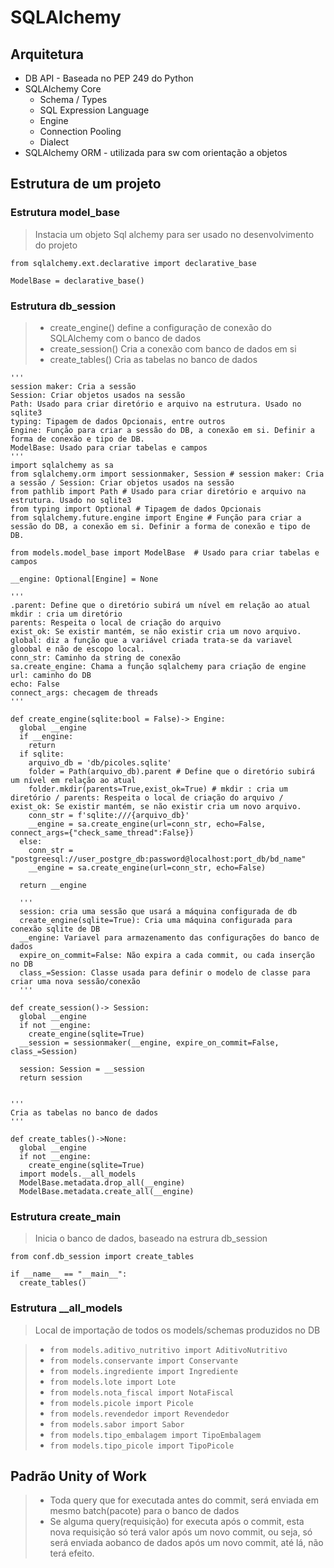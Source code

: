 # SQLAlchemy

## Arquitetura

- DB API - Baseada no PEP 249 do Python
- SQLAlchemy Core
  - Schema / Types
  - SQL Expression Language
  - Engine
  - Connection Pooling
  - Dialect
- SQLAlchemy ORM - utilizada para sw com orientação a objetos

## Estrutura de um projeto

### Estrutura model_base

> Instacia um objeto Sql alchemy para ser usado no desenvolvimento do projeto

    from sqlalchemy.ext.declarative import declarative_base

    ModelBase = declarative_base()

### Estrutura db_session

> - create_engine() define a configuração de conexão do SQLAlchemy com o banco de dados
> - create_session() Cria a conexão com banco de dados em si
> - create_tables() Cria as tabelas no banco de dados

    '''
    session maker: Cria a sessão
    Session: Criar objetos usados na sessão
    Path: Usado para criar diretório e arquivo na estrutura. Usado no sqlite3
    typing: Tipagem de dados Opcionais, entre outros
    Engine: Função para criar a sessão do DB, a conexão em si. Definir a forma de conexão e tipo de DB.
    ModelBase: Usado para criar tabelas e campos
    '''
    import sqlalchemy as sa
    from sqlalchemy.orm import sessionmaker, Session # session maker: Cria a sessão / Session: Criar objetos usados na sessão
    from pathlib import Path # Usado para criar diretório e arquivo na estrutura. Usado no sqlite3
    from typing import Optional # Tipagem de dados Opcionais
    from sqlalchemy.future.engine import Engine # Função para criar a sessão do DB, a conexão em si. Definir a forma de conexão e tipo de DB.

    from models.model_base import ModelBase  # Usado para criar tabelas e campos

    __engine: Optional[Engine] = None

    '''
    .parent: Define que o diretório subirá um nível em relação ao atual
    mkdir : cria um diretório
    parents: Respeita o local de criação do arquivo
    exist_ok: Se existir mantém, se não existir cria um novo arquivo.
    global: diz a função que a variável criada trata-se da variavel gloobal e não de escopo local.
    conn_str: Caminho da string de conexão
    sa.create_engine: Chama a função sqlalchemy para criação de engine
    url: caminho do DB
    echo: False
    connect_args: checagem de threads
    '''

    def create_engine(sqlite:bool = False)-> Engine:
      global __engine
      if __engine:
        return
      if sqlite:
        arquivo_db = 'db/picoles.sqlite'
        folder = Path(arquivo_db).parent # Define que o diretório subirá um nível em relação ao atual
        folder.mkdir(parents=True,exist_ok=True) # mkdir : cria um diretório / parents: Respeita o local de criação do arquivo / exist_ok: Se existir mantém, se não existir cria um novo arquivo.
        conn_str = f'sqlite:///{arquivo_db}'
        __engine = sa.create_engine(url=conn_str, echo=False, connect_args={"check_same_thread":False})
      else:
        conn_str = "postgreesql://user_postgre_db:password@localhost:port_db/bd_name"
        __engine = sa.create_engine(url=conn_str, echo=False)

      return __engine

      '''
      session: cria uma sessão que usará a máquina configurada de db
      create_engine(sqlite=True): Cria uma máquina configurada para conexão sqlite de DB
      __engine: Variavel para armazenamento das configurações do banco de dados
      expire_on_commit=False: Não expira a cada commit, ou cada inserção no DB
      class_=Session: Classe usada para definir o modelo de classe para criar uma nova sessão/conexão
      '''

    def create_session()-> Session:
      global __engine
      if not __engine:
        create_engine(sqlite=True)
      __session = sessionmaker(__engine, expire_on_commit=False, class_=Session)

      session: Session = __session
      return session


    '''
    Cria as tabelas no banco de dados
    '''

    def create_tables()->None:
      global __engine
      if not __engine:
        create_engine(sqlite=True)
      import models.__all_models
      ModelBase.metadata.drop_all(__engine)
      ModelBase.metadata.create_all(__engine)

### Estrutura create_main

> Inicia o banco de dados, baseado na estrura db_session

    from conf.db_session import create_tables

    if __name__ == "__main__":
      create_tables()

### Estrutura \_\_all_models

> Local de importação de todos os models/schemas produzidos no DB

> - `from models.aditivo_nutritivo import AditivoNutritivo`
> - `from models.conservante import Conservante`
> - `from models.ingrediente import Ingrediente`
> - `from models.lote import Lote`
> - `from models.nota_fiscal import NotaFiscal`
> - `from models.picole import Picole`
> - `from models.revendedor import Revendedor`
> - `from models.sabor import Sabor`
> - `from models.tipo_embalagem import TipoEmbalagem`
> - `from models.tipo_picole import TipoPicole`

## Padrão Unity of Work

> - Toda query que for executada antes do commit, será enviada em mesmo batch(pacote) para o banco de dados
> - Se alguma query(requisição) for executa após o commit, esta nova requisição só terá valor após um novo commit, ou seja, só será enviada aobanco de dados após um novo commit, até lá, não terá efeito.
